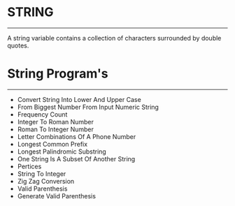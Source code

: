 # STRING 
--------------------------------------------------------------------------------------------------------------------------------------------------------------------------------
A string variable contains a collection of characters surrounded by double quotes.

# String Program's
-------------------------------------------------------------------------------------------------------------------------------------------------------------------------------

 * Convert String Into Lower And Upper Case
 * From Biggest Number From Input Numeric String
 * Frequency Count
 * Integer To Roman Number
 * Roman To Integer Number
 * Letter Combinations Of A Phone Number
 * Longest Common Prefix
 * Longest Palindromic Substring
 * One String Is A Subset Of Another String
 * Pertices
 * String To Integer
 * Zig Zag Conversion
 * Valid Parenthesis 
 * Generate Valid Parenthesis 
 
